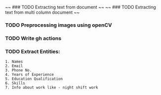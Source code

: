 ~~ ### TODO Extracting text from document ~~
~~ ### TODO Extracting text from multi column document ~~
### TODO Preprocessing images using openCV
### TODO Write gh actions
### TODO Extract Entities:
    1. Names
    2. Email
    3. Phone No.
    4. Years of Experience
    5. Education Qualification
    6. Skills
    7. Info about work like - night shift work
